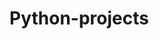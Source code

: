 # Python-projects




























































































































































































































































































































